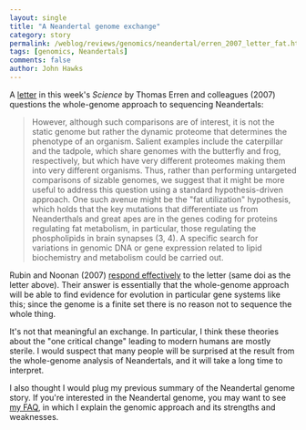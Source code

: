 ```yaml
---
layout: single 
title: "A Neandertal genome exchange" 
category: story
permalink: /weblog/reviews/genomics/neandertal/erren_2007_letter_fat.html
tags: [genomics, Neandertals] 
comments: false 
author: John Hawks 
---
```



<p>
A <a href="http://dx.doi.org/10.1126/science.315.5819.1664">letter</a> in this week's <i>Science</i> by Thomas Erren and colleagues (2007) questions the whole-genome approach to sequencing Neandertals: 
</p>

<blockquote>However, although such comparisons are of interest, it is not the static genome but rather the dynamic proteome that determines the phenotype of an organism. Salient examples include the caterpillar and the tadpole, which share genomes with the butterfly and frog, respectively, but which have very different proteomes making them into very different organisms. Thus, rather than performing untargeted comparisons of sizable genomes, we suggest that it might be more useful to address this question using a standard hypothesis-driven approach. One such avenue might be the "fat utilization" hypothesis, which holds that the key mutations that differentiate us from Neanderthals and great apes are in the genes coding for proteins regulating fat metabolism, in particular, those regulating the phospholipids in brain synapses (3, 4). A specific search for variations in genomic DNA or gene expression related to lipid biochemistry and metabolism could be carried out.</blockquote>

<p>
Rubin and Noonan (2007) <a href="http://dx.doi.org/10.1126/science.315.5819.1664">respond effectively</a> to the letter (same doi as the letter above). Their answer is essentially that the whole-genome approach will be able to find evidence for evolution in particular gene systems like this; since the genome is a finite set there is no reason not to sequence the whole thing. 
</p>

<p>
It's not that meaningful an exchange. In particular, I think these theories about the "one critical change" leading to modern humans are mostly sterile. I would suspect that many people will be surprised at the result from the whole-genome analysis of Neandertals, and it will take a long time to interpret. 
</p>

<p>
I also thought I would plug my previous summary of the Neandertal genome story. If you're interested in the Neandertal genome, you may want to see <a href="http://johnhawks.net/weblog/reviews/genomics/neandertal/neandertal_genomics_faq_2006.html">my FAQ</a>, in which I explain the genomic approach and its strengths and weaknesses. 
</p>


